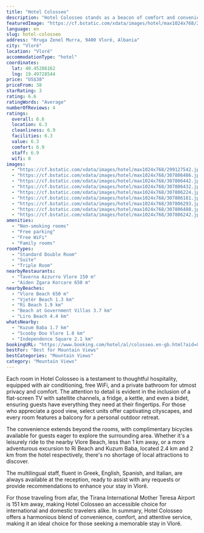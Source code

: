 ```yaml
---
title: "Hotel Colosseo"
description: "Hotel Colosseo stands as a beacon of comfort and convenience in the heart of Vlorë, merely a stone's throw away from the pristine Vjetër Beach."
featuredImage: "https://cf.bstatic.com/xdata/images/hotel/max1024x768/299127542.jpg?k=f4a108ab30d2d560913f9854c12b598dbab4859432a0e15b7789690835dc254b&o=&hp=1"
language: en
slug: hotel-colosseo
address: "Rruga Zenel Murra, 9400 Vlorë, Albania"
city: "Vlorë"
location: "Vlorë"
accommodationType: "hotel"
coordinates:
  lat: 40.45286162
  lng: 19.49728544
price: "US$38"
priceFrom: 38
starRating: 3
rating: 6.6
ratingWords: "Average"
numberOfReviews: 4
ratings:
  overall: 6.6
  location: 6.3
  cleanliness: 6.9
  facilities: 6.3
  value: 6.3
  comfort: 6.9
  staff: 6.9
  wifi: 0
images:
  - "https://cf.bstatic.com/xdata/images/hotel/max1024x768/299127542.jpg?k=f4a108ab30d2d560913f9854c12b598dbab4859432a0e15b7789690835dc254b&o=&hp=1"
  - "https://cf.bstatic.com/xdata/images/hotel/max1024x768/307806486.jpg?k=2fb3fdbe3d9ec82620d39ce5a35193f159982406211e60a48e9abf1a028be6cd&o=&hp=1"
  - "https://cf.bstatic.com/xdata/images/hotel/max1024x768/307806442.jpg?k=6ef1d58e946cbfe2dabac1bf8c7b67aa479d8b3af021a13dca54c54bd1ef95f9&o=&hp=1"
  - "https://cf.bstatic.com/xdata/images/hotel/max1024x768/307806432.jpg?k=2be3b7705d839d51800322ffc81458fb9417e1ea0c1e84ac940861db7fc9b2e9&o=&hp=1"
  - "https://cf.bstatic.com/xdata/images/hotel/max1024x768/307806224.jpg?k=ce8251b42e956dc4c9dc855e4cc93d8540f265fb90c8a99fe49c5f28fdc53ba8&o=&hp=1"
  - "https://cf.bstatic.com/xdata/images/hotel/max1024x768/307806181.jpg?k=877974f424f6b4b3de2dc85bcfe31a3d8c96738fdf8ea90c21c10669a4c734b6&o=&hp=1"
  - "https://cf.bstatic.com/xdata/images/hotel/max1024x768/307806293.jpg?k=1401f46a3b63557460abc265a69e0166c2a9e67aaf4816cdf9fd35b8685c3d22&o=&hp=1"
  - "https://cf.bstatic.com/xdata/images/hotel/max1024x768/307806488.jpg?k=b2075223ba0b1a520dd4bcb1b2a9f6e11b9a82e06cd8714fe8b84fb48e44ad47&o=&hp=1"
  - "https://cf.bstatic.com/xdata/images/hotel/max1024x768/307806242.jpg?k=a67851e8af8ba88154d76104b1d07566b6701c61bbe75820f2cece08de9f1d9b&o=&hp=1"
amenities:
  - "Non-smoking rooms"
  - "Free parking"
  - "Free WiFi"
  - "Family rooms"
roomTypes:
  - "Standard Double Room"
  - "Suite"
  - "Triple Room"
nearbyRestaurants:
  - "Taverna Azzurro Vlore 150 m"
  - "Aiden Zgara Korcare 650 m"
nearbyBeaches:
  - "Vlore Beach 650 m"
  - "Vjetër Beach 1.3 km"
  - "Ri Beach 1.9 km"
  - "Beach at Government Villas 3.7 km"
  - "Liro Beach 4.4 km"
whatsNearby:
  - "Kuzum Baba 1.7 km"
  - "Scooby Doo Vlore 1.8 km"
  - "Independence Square 2.1 km"
bookingURL: "https://www.booking.com/hotel/al/colosseo.en-gb.html?aid=8035640"
bestFor: "Best for Mountain Views"
bestCategories: "Mountain Views"
category: "Mountain Views"
---
```


Each room in Hotel Colosseo is a testament to thoughtful hospitality, equipped with air conditioning, free WiFi, and a private bathroom for utmost privacy and comfort. The attention to detail is evident in the inclusion of a flat-screen TV with satellite channels, a fridge, a kettle, and even a bidet, ensuring guests have everything they need at their fingertips. For those who appreciate a good view, select units offer captivating cityscapes, and every room features a balcony for a personal outdoor retreat.

The convenience extends beyond the rooms, with complimentary bicycles available for guests eager to explore the surrounding area. Whether it's a leisurely ride to the nearby Vlore Beach, less than 1 km away, or a more adventurous excursion to Ri Beach and Kuzum Baba, located 2.4 km and 2 km from the hotel respectively, there's no shortage of local attractions to discover.

The multilingual staff, fluent in Greek, English, Spanish, and Italian, are always available at the reception, ready to assist with any requests or provide recommendations to enhance your stay in Vlorë. 

For those traveling from afar, the Tirana International Mother Teresa Airport is 151 km away, making Hotel Colosseo an accessible choice for international and domestic travelers alike. In summary, Hotel Colosseo offers a harmonious blend of convenience, comfort, and attentive service, making it an ideal choice for those seeking a memorable stay in Vlorë.